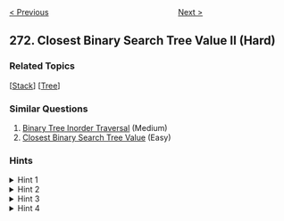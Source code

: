 <!--|This file generated by command(leetcode description); DO NOT EDIT.    |-->
<!--+----------------------------------------------------------------------+-->
<!--|@author    openset <openset.wang@gmail.com>                           |-->
<!--|@link      https://github.com/openset                                 |-->
<!--|@home      https://github.com/openset/leetcode                        |-->
<!--+----------------------------------------------------------------------+-->

[< Previous](https://github.com/openset/leetcode/tree/master/problems/encode-and-decode-strings "Encode and Decode Strings")
　　　　　　　　　　　　　　　　
[Next >](https://github.com/openset/leetcode/tree/master/problems/integer-to-english-words "Integer to English Words")

## 272. Closest Binary Search Tree Value II (Hard)



### Related Topics
  [[Stack](https://github.com/openset/leetcode/tree/master/tag/stack/README.md)]
  [[Tree](https://github.com/openset/leetcode/tree/master/tag/tree/README.md)]

### Similar Questions
  1. [Binary Tree Inorder Traversal](https://github.com/openset/leetcode/tree/master/problems/binary-tree-inorder-traversal) (Medium)
  1. [Closest Binary Search Tree Value](https://github.com/openset/leetcode/tree/master/problems/closest-binary-search-tree-value) (Easy)

### Hints
<details>
<summary>Hint 1</summary>
Consider implement these two helper functions:
<ol type="i"><li><code>getPredecessor(N)</code>, which returns the next smaller node to N.</li>
<li><code>getSuccessor(N)</code>, which returns the next larger node to N.</li>
</ol>
</details>

<details>
<summary>Hint 2</summary>
Try to assume that each node has a parent pointer, it makes the problem much easier.
</details>

<details>
<summary>Hint 3</summary>
Without parent pointer we just need to keep track of the path from the root to the current node using a stack.
</details>

<details>
<summary>Hint 4</summary>
You would need two stacks to track the path in finding predecessor and successor node separately.
</details>
